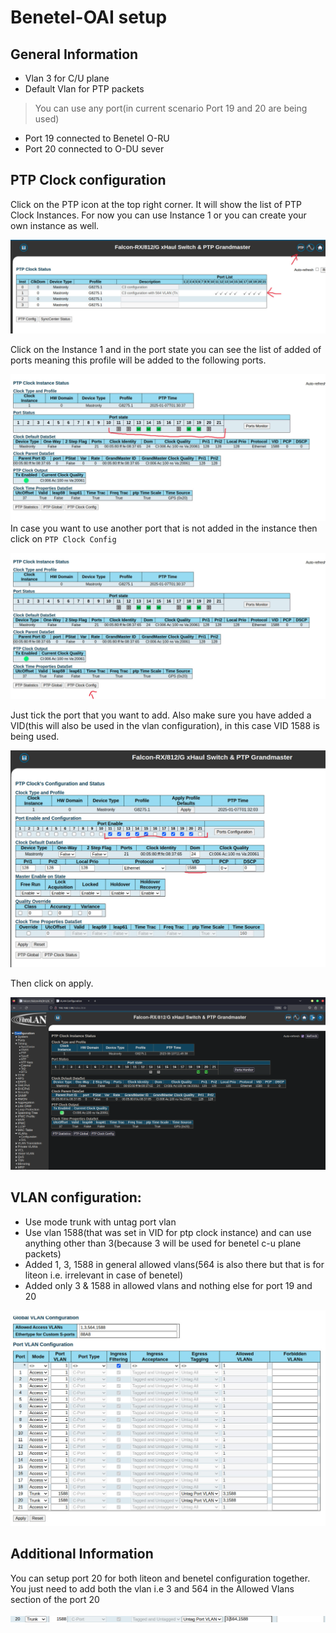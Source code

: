 # Benetel-OAI setup

## General Information
* Vlan 3 for C/U plane
* Default Vlan for PTP packets

> You can use any port(in current scenario Port 19 and 20 are being used)

* Port 19 connected to Benetel O-RU
* Port 20 connected to O-DU sever

## PTP Clock configuration

Click on the PTP icon at the top right corner.
It will show the list of PTP Clock Instances. For now you can use Instance 1 or you can create your own instance as well.

![ptp_instances](../images/falcon_c3_vlan564_liteon_oai/ptp_profile.jpg)

Click on the Instance 1 and in the port state you can see the list of added of ports meaning this profile will be added to the following ports.

![list_ports](../images/falcon_c3_vlan564_liteon_oai/ptp_clock_istance_1_ports.jpg)
 In case you want to use another port that is not added in the instance then click on `PTP Clock Config`


![ptp_clock_config](../images/falcon_c3_vlan564_liteon_oai/ptp_clock_config.jpg)

Just tick the port that you want to add. Also make sure you have added a VID(this will also be used in the vlan configuration), in  this case VID 1588 is being used.

![tick_the_port](../images/falcon_c3_vlan564_liteon_oai/add_port.jpg)


Then click on apply.

![falcon_ptp_config](../images/falcon_c3_vlan564_liteon_oai/falcon1_c3_vlan564_liteon_oai.png)

## VLAN configuration:
* Use mode trunk with untag port vlan
* Use vlan 1588(that was set in VID for ptp clock instance) and can use anything other than 3(because 3 will be used for benetel c-u plane packets)
* Added 1, 3, 1588 in general allowed vlans(564 is also there but that is for liteon i.e. irrelevant in case of benetel)
* Added only 3 & 1588 in allowed vlans and nothing else for port 19 and 20


![falcon_vlan_config](../images/Benetel_vlan_3/vlan_bentel_3.jpg)


## Additional Information

You can setup port 20 for both liteon and benetel configuration together.
You just need to add both the vlan i.e 3 and 564 in the Allowed Vlans section of the port 20

![both_vlan](../images/Benetel_vlan_3/liteon_and_bentel_port20_vlan.png)